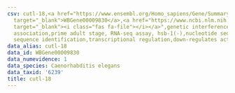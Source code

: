 ```yaml
---
csv: cutl-18,<a href="https://www.ensembl.org/Homo_sapiens/Gene/Summary?db=core;g=WBGene00009830"
  target="_blank">WBGene00009830</a>,<a href="https://www.ncbi.nlm.nih.gov/pubmed/30894454"
  target="_blank"><i class="fas fa-file"></i></a>",genetic interference,functional
  association,prime adult stage, RNA-seq assay, hsb-1(-),nucleotide sequence identification,nucleotide
  sequence identification,transcriptional regulation,down-regulates activity
data_alias: cutl-18
data_id: WBGene00009830
data_numevidence: 1
data_species: Caenorhabditis elegans
data_taxid: '6239'
title: cutl-18
---
```

